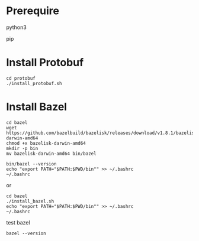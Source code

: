 
# Prerequire 
python3

pip

# Install Protobuf
```
cd protobuf
./install_protobuf.sh
```

# Install Bazel
```
cd bazel
wget https://github.com/bazelbuild/bazelisk/releases/download/v1.8.1/bazelisk-darwin-amd64
chmod +x bazelisk-darwin-amd64
mkdir -p bin
mv bazelisk-darwin-amd64 bin/bazel

bin/bazel --version
echo "export PATH="$PATH:$PWD/bin"" >> ~/.bashrc
~/.bashrc
```
or
```
cd bazel
./install_bazel.sh
echo "export PATH="$PATH:$PWD/bin"" >> ~/.bashrc
~/.bashrc
```


test bazel
```
bazel --version
```
